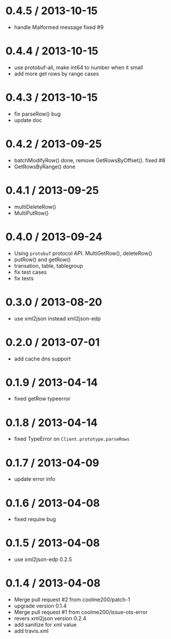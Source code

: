 
0.4.5 / 2013-10-15 
==================

  * handle Malformed message fixed #9

0.4.4 / 2013-10-15 
==================

  * use protobuf-ali, make int64 to number when it small
  * add more get rows by range cases

0.4.3 / 2013-10-15 
==================

  * fix parseRow() bug
  * update doc

0.4.2 / 2013-09-25 
==================

  * batchModifyRow() done, remove GetRowsByOffset(). fixed #8
  * GetRowsByRange() done

0.4.1 / 2013-09-25 
==================

  * multiDeleteRow()
  * MultiPutRow()

0.4.0 / 2013-09-24 
==================

  * Using `protobuf` protocol API. MultiGetRow(), deleteRow()
  * putRow() and getRow()
  * transation, table, tablegroup
  * fix test cases
  * fix tests

0.3.0 / 2013-08-20 
==================

  * use xml2json instead xml2json-edp

0.2.0 / 2013-07-01 
==================

  * add cache dns support

0.1.9 / 2013-04-14 
==================

  * fixed getRow typeerror

0.1.8 / 2013-04-14 
==================

  * fixed TypeError on `Client.prototype.parseRows`

0.1.7 / 2013-04-09 
==================

  * update error info

0.1.6 / 2013-04-08 
==================

  * fixed require bug

0.1.5 / 2013-04-08 
==================

  * use xml2json-edp 0.2.5

0.1.4 / 2013-04-08 
==================

  * Merge pull request #2 from coolme200/patch-1
  * upgrade version 0.1.4
  * Merge pull request #1 from coolme200/issue-ots-error
  * revers xml2json version 0.2.4
  * add sanitize for xml value
  * add travis.xml
